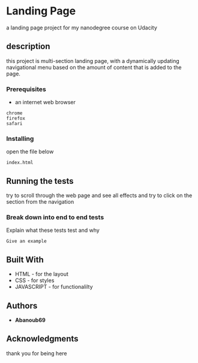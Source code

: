 # Landing Page

a landing page project for my nanodegree course on Udacity

## description

this project is multi-section landing page, with a dynamically updating navigational menu based on the amount of content that is added to the page.

### Prerequisites

- an internet web browser

```
chrome
firefox
safari
```

### Installing

open the file below

```
index.html
```

## Running the tests

try to scroll through the web page and see all effects
and try to click on the section from the navigation

### Break down into end to end tests

Explain what these tests test and why

```
Give an example
```

## Built With

- HTML - for the layout
- CSS - for styles
- JAVASCRIPT - for functionalilty

## Authors

- **Abanoub69**

## Acknowledgments

thank you for being here
